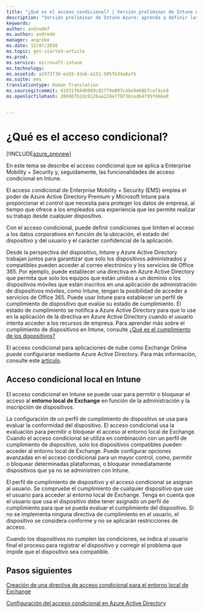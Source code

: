 ```yaml
---
title: "¿Qué es el acceso condicional? | Versión preliminar de Intune Azure | Microsoft Docs"
description: "Versión preliminar de Intune Azure: aprenda a definir las condiciones que deben cumplir usuarios y dispositivos para acceder a los recursos de la empresa en la versión preliminar de Microsoft Intune Azure."
keywords: 
author: andredm7
ms.author: andredm
manager: angrobe
ms.date: 12/07/2016
ms.topic: get-started-article
ms.prod: 
ms.service: microsoft-intune
ms.technology: 
ms.assetid: a1973f38-ea55-43eb-a151-505fb34a8afb
ms.suite: ems
translationtype: Human Translation
ms.sourcegitcommit: 41931f64db969c82f79e007c4be9e68b7caf4ce9
ms.openlocfilehash: 20696fb2dc0126aa224e779738cedb4f95f666e8


---
```


# <a name="what-is-conditional-access"></a>¿Qué es el acceso condicional?


[!INCLUDE[azure_preview](../includes/azure_preview.md)]


En este tema se describe el acceso condicional que se aplica a Enterprise Mobility + Security y, seguidamente, las funcionalidades de acceso condicional en Intune.

El acceso condicional de Enterprise Mobility + Security (EMS) emplea el poder de Azure Active Directory Premium y Microsoft Intune para proporcionar el control que necesita para proteger los datos de empresa, al tiempo que ofrece a los empleados una experiencia que les permite realizar su trabajo desde cualquier dispositivo.

Con el acceso condicional, puede definir condiciones que limiten el acceso a los datos corporativos en función de la ubicación, el estado del dispositivo y del usuario y el carácter confidencial de la aplicación.

Desde la perspectiva del dispositivo, Intune y Azure Active Directory trabajan juntos para garantizar que solo los dispositivos administrados y compatibles pueden acceder al correo electrónico y los servicios de Office 365. Por ejemplo, puede establecer una directiva en Azure Active Directory que permita que solo los equipos que están unidos a un dominio o los dispositivos móviles que están inscritos en una aplicación de administración de dispositivos móviles, como Intune, tengan la posibilidad de acceder a servicios de Office 365. Puede usar Intune para establecer un perfil de cumplimiento de dispositivo que evalúe su estado de cumplimiento. El estado de cumplimiento se notifica a Azure Active Directory para que lo use en la aplicación de la directiva en Azure Active Directory cuando el usuario intenta acceder a los recursos de empresa. Para aprender más sobre el cumplimiento de dispositivos en Intune, consulte [¿Qué es el cumplimiento de los dispositivos?](/intune-azure/set-device-compliance/what-is-device-compliance)

El acceso condicional para aplicaciones de nube como Exchange Online puede configurarse mediante Azure Active Directory. Para más información, consulte este [artículo](https://docs.microsoft.com/en-us/azure/active-directory/active-directory-conditional-access-azure-portal).

## <a name="on-premises-conditional-access-in-intune"></a>Acceso condicional local en Intune

El acceso condicional en Intune se puede usar para permitir o bloquear el acceso al **entorno local de Exchange** en función de la administración y la inscripción de dispositivos.

La configuración de un perfil de cumplimiento de dispositivo se usa para evaluar la conformidad del dispositivo. El acceso condicional usa la evaluación para permitir o bloquear el acceso al entorno local de Exchange. Cuando el acceso condicional se utiliza en combinación con un perfil de cumplimiento de dispositivo, solo los dispositivos compatibles pueden acceder al entorno local de Exchange. Puede configurar opciones avanzadas en el acceso condicional para un mayor control, como, permitir o bloquear determinadas plataformas, o bloquear inmediatamente dispositivos que ya no se administren con Intune.

El perfil de cumplimiento de dispositivo y el acceso condicional se asignan al usuario. Se compruebe el cumplimiento de cualquier dispositivo que use el usuario para acceder al entorno local de Exchange. Tenga en cuenta que el usuario que usa el dispositivo debe tener asignado un perfil de cumplimiento para que se pueda evaluar el cumplimiento del dispositivo. Si no se implementa ninguna directiva de cumplimiento en el usuario, el dispositivo se considera conforme y no se aplicarán restricciones de acceso.

Cuando los dispositivos no cumplen las condiciones, se indica al usuario final el proceso para registrar el dispositivo y corregir el problema que impide que el dispositivo sea compatible.

## <a name="next-steps"></a>Pasos siguientes

[Creación de una directiva de acceso condicional para el entorno local de Exchange](create-conditional-access-policy-for-exchange-on-premises.md)

[Configuración del acceso condicional en Azure Active Directory](https://docs.microsoft.com/en-us/azure/active-directory/active-directory-conditional-access-azure-portal)



<!--HONumber=Feb17_HO1-->


